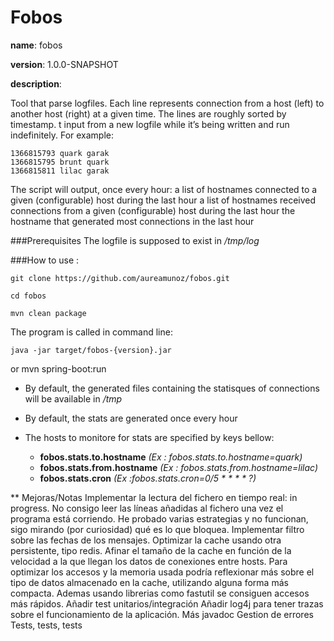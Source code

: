 # Fobos
**name**: fobos

**version**: 1.0.0-SNAPSHOT

**description**:

Tool that parse logfiles. Each line represents connection from a host (left) to another host (right) at a given time. The lines are roughly sorted by timestamp.
t input from a new logfile while it’s being written and run indefinitely.
For example:

    1366815793 quark garak
    1366815795 brunt quark
    1366815811 lilac garak

The script will output, once every hour:
a list of hostnames connected to a given (configurable) host during the last hour
a list of hostnames received connections from a given (configurable) host during the last hour the hostname that generated most connections in the last hour

###Prerequisites
The logfile is supposed to exist in _/tmp/log_

###How to use :

    git clone https://github.com/aureamunoz/fobos.git

    cd fobos

    mvn clean package

The program is called in command line:

    java -jar target/fobos-{version}.jar
or
    mvn spring-boot:run

* By default, the generated files containing the statisques of connections will be available in _/tmp_
* By default, the stats are generated once every hour

* The hosts to monitore for stats are specified by keys bellow:
    * **fobos.stats.to.hostname** *(Ex : fobos.stats.to.hostname=quark)*
    * **fobos.stats.from.hostname** *(Ex : fobos.stats.from.hostname=lilac)*
    * **fobos.stats.cron** *(Ex :fobos.stats.cron=0/5 * * * * ?)*


** Mejoras/Notas
Implementar la lectura del fichero en tiempo real: in progress. No consigo leer las líneas añadidas al fichero una
vez el programa está corriendo. He probado varias estrategias y no funcionan, sigo mirando (por curiosidad) qué es lo
que bloquea.
Implementar filtro sobre las fechas de los mensajes.
Optimizar la cache usando otra persistente, tipo redis.
Afinar el tamaño de la cache en función de la velocidad a la que llegan los datos de conexiones entre hosts.
Para optimizar los accesos y la memoria usada podría reflexionar más sobre el tipo de datos almacenado en la cache,
utilizando alguna forma más compacta. Ademas usando librerias como fastutil se consiguen accesos más rápidos.
Añadir test unitarios/integración
Añadir log4j para tener trazas sobre el funcionamiento de la aplicación.
Más javadoc
Gestion de errores
Tests, tests, tests
